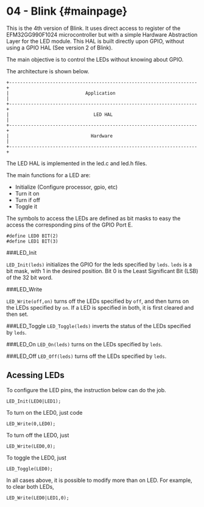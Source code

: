 04 - Blink {#mainpage}
==========

This is the 4th version of Blink. It uses direct access to register of the EFM32GG990F1024 
microcontroller but with a simple Hardware Abstraction Layer for the LED module. This HAL is built directly
upon GPIO, without using a GPIO HAL (See version 2 of Blink).

The main objective is to control the LEDs without knowing about GPIO.

The architecture is shown below.

    +---------------------------------------------------------------------+
    |                            Application                              |
    +---------------------------------------------------------------------+
    |                               LED HAL                               |
    +---------------------------------------------------------------------+
    |                              Hardware                               |
    +---------------------------------------------------------------------+

The LED HAL is implemented in the led.c and led.h files.

The main functions for a LED are:

- Initialize (Configure processor, gpio, etc)
- Turn it on
- Turn if off
- Toggle it

The symbols to access the LEDs are defined as bit masks to easy the access the corresponding pins of the GPIO Port E.

    #define LED0 BIT(2)
    #define LED1 BIT(3)

###LED_Init

`LED_Init(leds)` initializes the GPIO for the leds specified by `leds`. `leds` is a bit mask, with 1 in the desired position. Bit 0 is the Least Significant Bit (LSB) of the 32 bit word.

###LED_Write

`LED_Write(off,on)` turns off the LEDs specified by `off`, and then turns on the LEDs specified by `on`. If a LED is specified in both, it is first cleared and then set.
 

###LED_Toggle
`LED_Toggle(leds)` inverts the status of the LEDs specified by `leds`.


###LED_On
`LED_On(leds)` turns on the LEDs specified by `leds`.


###LED_Off
`LED_Off(leds)` turns off the LEDs specified by `leds`.



Acessing LEDs
-------------


To configure the LED pins, the instruction below can do the job.

    LED_Init(LED0|LED1);

To turn on the LED0, just code

    LED_Write(0,LED0);

To turn off the LED0, just

    LED_Write(LED0,0);

To toggle the LED0, just

    LED_Toggle(LED0);

In all cases above, it is possible to modify more than on LED. For example, to clear both LEDs,

    LED_Write(LED0|LED1,0);
   





